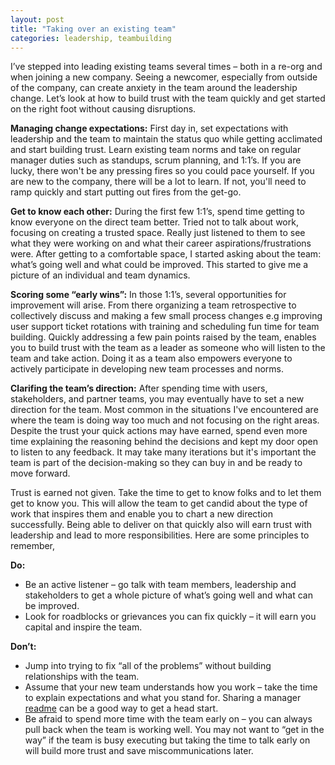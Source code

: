 ```yaml
---
layout: post
title: "Taking over an existing team"
categories: leadership, teambuilding
---
```

I’ve stepped into leading existing teams several times – both in a re-org and when joining a new company. Seeing a newcomer, especially from outside of the company, can create anxiety in the team around the leadership change. Let’s look at how to build trust with the team quickly and get started on the right foot without causing disruptions.

**Managing change expectations:** First day in, set expectations with leadership and the team to maintain the status quo while getting acclimated and start building trust. Learn existing team norms and take on regular manager duties such as standups, scrum planning, and 1:1’s. If you are lucky, there won't be any pressing fires so you could pace yourself. If you are new to the company, there will be a lot to learn. If not, you'll need to ramp quickly and start putting out fires from the get-go.

**Get to know each other:** During the first few 1:1’s, spend time getting to know everyone on the direct team better. Tried not to talk about work, focusing on creating a trusted space. Really just listened to them to see what they were working on and what their career aspirations/frustrations were. After getting to a comfortable space, I started asking about the team: what’s going well and what could be improved. This started to give me a picture of an individual and team dynamics.

**Scoring some “early wins”:** In those 1:1’s, several opportunities for improvement will arise. From there organizing a team retrospective to collectively discuss and making a few small process changes e.g improving user support ticket rotations with training and scheduling fun time for team building. Quickly addressing a few pain points raised by the team, enables you to build trust with the team as a leader as someone who will listen to the team and take action. Doing it as a team also empowers everyone to actively participate in developing new team processes and norms.

**Clarifing the team’s direction:** After spending time with users, stakeholders, and partner teams, you may eventually have to set a new direction for the team. Most common in the situations I've encountered are where the team is doing way too much and not focusing on the right areas. Despite the trust your quick actions may have earned, spend even more time explaining the reasoning behind the decisions and kept my door open to listen to any feedback. It may take many iterations but it's important the team is part of the decision-making so they can buy in and be ready to move forward.

Trust is earned not given. Take the time to get to know folks and to let them get to know you. This will allow the team to get candid about the type of work that inspires them and enable you to chart a new direction successfully. Being able to deliver on that quickly also will earn trust with leadership and lead to more responsibilities. Here are some principles to remember,

**Do:**
- Be an active listener – go talk with team members, leadership and stakeholders to get a whole picture of what’s going well and what can be improved. 
- Look for roadblocks or grievances you can fix quickly – it will earn you capital and inspire the team.

**Don’t:** 
- Jump into trying to fix “all of the problems” without building relationships with the team. 
- Assume that your new team understands how you work – take the time to explain expectations and what you stand for. Sharing a manager [readme][manager-readme] can be a good way to get a head start.
- Be afraid to spend more time with the team early on – you can always pull back when the team is working well. You may not want to “get in the way” if the team is busy executing but taking the time to talk early on will build more trust and save miscommunications later.

[manager-readme]: /manager/readme.html